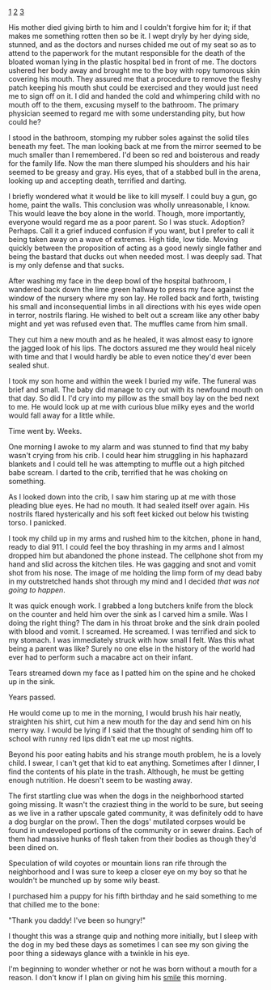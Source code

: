 [1](https://www.reddit.com/r/nosleep/comments/hfjn6o/my_son_has_no_mouth_and_yet_he_must_eat/)
[2](https://www.reddit.com/r/nosleep/comments/hs5nca/my_son_has_no_mouth_and_yet_i_love_him/)
[3](https://www.reddit.com/r/nosleep/comments/hw9j43/my_son_has_no_mouth_and_yet_he_must_be_destroyed/)


His mother died giving birth to him and I couldn't forgive him for it; if that makes me something rotten then so be it. I wept dryly by her dying side, stunned, and as the doctors and nurses chided me out of my seat so as to attend to the paperwork for the mutant responsible for the death of the bloated woman lying in the plastic hospital bed in front of me. The doctors ushered her body away and brought me to the boy with ropy tumorous skin covering his mouth. They assured me that a procedure to remove the fleshy patch keeping his mouth shut could be exercised and they would just need me to sign off on it. I did and handed the cold and whimpering child with no mouth off to the them, excusing myself to the bathroom. The primary physician seemed to regard me with some understanding pity, but how could he?

I stood in the bathroom, stomping my rubber soles against the solid tiles beneath my feet. The man looking back at me from the mirror seemed to be much smaller than I remembered. I'd been so red and boisterous and ready for the family life. Now the man there slumped his shoulders and his hair seemed to be greasy and gray. His eyes, that of a stabbed bull in the arena, looking up and accepting death, terrified and darting.

I briefly wondered what it would be like to kill myself. I could buy a gun, go home, paint the walls. This conclusion was wholly unreasonable, I know. This would leave the boy alone in the world. Though, more importantly, everyone would regard me as a poor parent. So I was stuck. Adoption? Perhaps. Call it a grief induced confusion if you want, but I prefer to call it being taken away on a wave of extremes. High tide, low tide. Moving quickly between the proposition of acting as a good newly single father and being the bastard that ducks out when needed most. I was deeply sad. That is my only defense and that sucks.

After washing my face in the deep bowl of the hospital bathroom, I wandered back down the lime green hallway to press my face against the window of the nursery where my son lay. He rolled back and forth, twisting his small and inconsequential limbs in all directions with his eyes wide open in terror, nostrils flaring. He wished to belt out a scream like any other baby might and yet was refused even that. The muffles came from him small.

They cut him a new mouth and as he healed, it was almost easy to ignore the jagged look of his lips. The doctors assured me they would heal nicely with time and that I would hardly be able to even notice they'd ever been sealed shut.

I took my son home and within the week I buried my wife. The funeral was brief and small. The baby did manage to cry out with its newfound mouth on that day. So did I. I'd cry into my pillow as the small boy lay on the bed next to me. He would look up at me with curious blue milky eyes and the world would fall away for a little while.

Time went by. Weeks.

One morning I awoke to my alarm and was stunned to find that my baby wasn't crying from his crib. I could hear him struggling in his haphazard blankets and I could tell he was attempting to muffle out a high pitched babe scream. I darted to the crib, terrified that he was choking on something.

As I looked down into the crib, I saw him staring up at me with those pleading blue eyes. He had no mouth. It had sealed itself over again. His nostrils flared hysterically and his soft feet kicked out below his twisting torso. I panicked.

I took my child up in my arms and rushed him to the kitchen, phone in hand, ready to dial 911. I could feel the boy thrashing in my arms and I almost dropped him but abandoned the phone instead. The cellphone shot from my hand and slid across the kitchen tiles. He was gagging and snot and vomit shot from his nose. The image of me holding the limp form of my dead baby in my outstretched hands shot through my mind and I decided *that was not going to happen*.

It was quick enough work. I grabbed a long butchers knife from the block on the counter and held him over the sink as I carved him a smile. Was I doing the right thing? The dam in his throat broke and the sink drain pooled with blood and vomit. I screamed. He screamed. I was terrified and sick to my stomach. I was immediately struck with how small I felt. Was this what being a parent was like? Surely no one else in the history of the world had ever had to perform such a macabre act on their infant.

Tears streamed down my face as I patted him on the spine and he choked up in the sink.

Years passed.

He would come up to me in the morning, I would brush his hair neatly, straighten his shirt, cut him a new mouth for the day and send him on his merry way. I would be lying if I said that the thought of sending him off to school with runny red lips didn't eat me up most nights.

Beyond his poor eating habits and his strange mouth problem, he is a lovely child. I swear, I can't get that kid to eat anything. Sometimes after I dinner, I find the contents of his plate in the trash. Although, he must be getting enough nutrition. He doesn't seem to be wasting away.

The first startling clue was when the dogs in the neighborhood started going missing. It wasn't the craziest thing in the world to be sure, but seeing as we live in a rather upscale gated community, it was definitely odd to have a dog burglar on the prowl. Then the dogs' mutilated corpses would be found in undeveloped portions of the community or in sewer drains. Each of them had massive hunks of flesh taken from their bodies as though they'd been dined on.

Speculation of wild coyotes or mountain lions ran rife through the neighborhood and I was sure to keep a closer eye on my boy so that he wouldn't be munched up by some wily beast.

I purchased him a puppy for his fifth birthday and he said something to me that chilled me to the bone:

"Thank you daddy! I've been so hungry!"

I thought this was a strange quip and nothing more initially, but I sleep with the dog in my bed these days as sometimes I can see my son giving the poor thing a sideways glance with a twinkle in his eye.

I'm beginning to wonder whether or not he was born without a mouth for a reason. I don't know if I plan on giving him his [smile](https://www.reddit.com/user/Edwardthecrazyman) this morning.